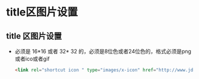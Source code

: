 # title区图片设置

## title 区图片设置

+ 必须是 16\*16 或者 32\* 32 的，必须是8位色或者24位色的，格式必须是png或者ico或者gif

    ```html
    <link rel="shortcut icon " type="images/x-icon" href="http://www.jd.com/favicon.ico">
    ```
